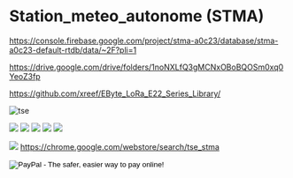 # Station_meteo_autonome (STMA)


https://console.firebase.google.com/project/stma-a0c23/database/stma-a0c23-default-rtdb/data/~2F?pli=1

https://drive.google.com/drive/folders/1noNXLfQ3gMCNxOBoBQOSm0xq0YeoZ3fp

https://github.com/xreef/EByte_LoRa_E22_Series_Library/



![tse](https://user-images.githubusercontent.com/58745332/112767799-022cba80-9019-11eb-8ca1-2111faa1d77a.PNG)

![](https://img.shields.io/github/manifest-json/v/Cazeho/Station_meteo_autonome) ![](https://img.shields.io/badge/Compatible%20-Google%20Chrome%20v86.X-yellow)  ![](https://img.shields.io/badge/Compatible%20-Brave%20v1.X-orange) ![](https://img.shields.io/badge/Compatible%20-Opera%20v75.X-red) ![](https://img.shields.io/badge/Compatible%20-Edge/IE%20v89.X-red)



![](https://img.shields.io/badge/T%C3%A9l%C3%A9charger-Derni%C3%A8re%20version-brightgreen?style=for-the-badge) https://chrome.google.com/webstore/search/tse_stma




<!-- Sample of code generated --> 
<form action="https://www.paypal.com/cgi-bin/webscr" method="post" target="_top">
<input type="hidden" name="cmd" value="_s-xclick">
<input type="hidden" name="hosted_button_id" value="RGQ8NSYPA59FL">
<input type="image" src="https://www.paypalobjects.com/en_US/i/btn/btn_donateCC_LG.gif" border="0" name="submit" alt="PayPal - The safer, easier way to pay online!">
<img alt="" border="0" src="https://www.paypalobjects.com/pt_BR/i/scr/pixel.gif" width="1" height="1">
</form>



